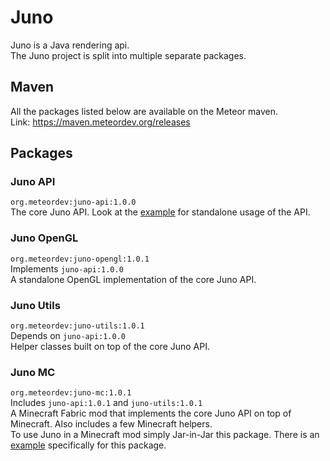 # Juno
Juno is a Java rendering api.  
The Juno project is split into multiple separate packages.

## Maven
All the packages listed below are available on the Meteor maven.  
Link: https://maven.meteordev.org/releases

## Packages

### Juno API
`org.meteordev:juno-api:1.0.0`  
The core Juno API.
Look at the [example](https://github.com/MeteorDevelopment/juno/tree/master/example) for standalone usage of the API.

### Juno OpenGL
`org.meteordev:juno-opengl:1.0.1`  
Implements `juno-api:1.0.0`  
A standalone OpenGL implementation of the core Juno API.

### Juno Utils
`org.meteordev:juno-utils:1.0.1`  
Depends on `juno-api:1.0.0`  
Helper classes built on top of the core Juno API.

### Juno MC
`org.meteordev:juno-mc:1.0.1`  
Includes `juno-api:1.0.1` and `juno-utils:1.0.1`  
A Minecraft Fabric mod that implements the core Juno API on top of Minecraft. Also includes a few Minecraft helpers.  
To use Juno in a Minecraft mod simply Jar-in-Jar this package.
There is an [example](https://github.com/MeteorDevelopment/juno/tree/master/juno-mc/example) specifically for this package.